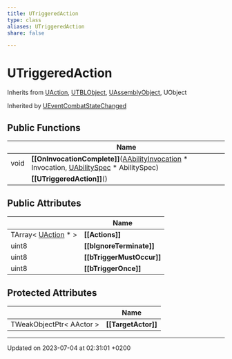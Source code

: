 ```yaml
---
title: UTriggeredAction
type: class
aliases: UTriggeredAction
share: false

---
```


# UTriggeredAction





Inherits from [UAction](/docs/SDK/Source/Classes/classUAction.md), [UTBLObject](/docs/SDK/Source/Classes/classUTBLObject.md), [UAssemblyObject](/docs/SDK/Source/Classes/classUAssemblyObject.md), UObject

Inherited by [UEventCombatStateChanged](/docs/SDK/Source/Classes/classUEventCombatStateChanged.md)

## Public Functions

|                | Name           |
| -------------- | -------------- |
| void | **[[OnInvocationComplete]]**([AAbilityInvocation](/docs/SDK/Source/Classes/classAAbilityInvocation.md) * Invocation, [UAbilitySpec](/docs/SDK/Source/Classes/classUAbilitySpec.md) * AbilitySpec) |
| | **[[UTriggeredAction]]**() |

## Public Attributes

|                | Name           |
| -------------- | -------------- |
| TArray< [UAction](/docs/SDK/Source/Classes/classUAction.md) * > | **[[Actions]]**  |
| uint8 | **[[bIgnoreTerminate]]**  |
| uint8 | **[[bTriggerMustOccur]]**  |
| uint8 | **[[bTriggerOnce]]**  |

## Protected Attributes

|                | Name           |
| -------------- | -------------- |
| TWeakObjectPtr< AActor > | **[[TargetActor]]**  |

-------------------------------

Updated on 2023-07-04 at 02:31:01 +0200